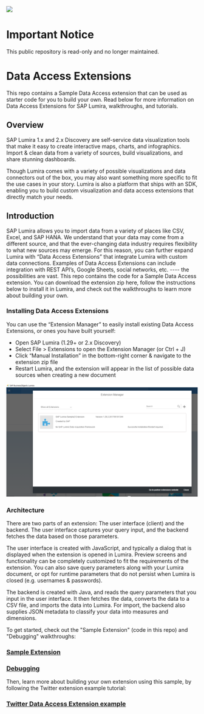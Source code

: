 ![](https://img.shields.io/badge/STATUS-NOT%20CURRENTLY%20MAINTAINED-red.svg?longCache=true&style=flat)

# Important Notice
This public repository is read-only and no longer maintained.

# Data Access Extensions

This repo contains a Sample Data Access extension that can be used as starter code for you to build your own. Read below for more information on Data Access Extensions for SAP Lumira, walkthroughs, and tutorials. 

## Overview 
SAP Lumira 1.x and 2.x Discovery are self-service data visualization tools that make it easy to create interactive maps, charts, and infographics. Import & clean data from a variety of sources, build visualizations, and share stunning dashboards. 

Though Lumira comes with a variety of possible visualizations and data connectors out of the box, you may also want something more specific to fit the use cases in your story. Lumira is also a platform that ships with an SDK, enabling you to build custom visualization and data access extensions that directly match your needs. 

## Introduction 
SAP Lumira allows you to import data from a variety of places like CSV, Excel, and SAP HANA. We understand that your data may come from a different source, and that the ever-changing data industry requires flexibility to what new sources may emerge. For this reason, you can further expand Lumira with “Data Access Extensions”  that integrate Lumira with custom data connections. Examples of Data Access Extensions can include integration with REST API’s, Google Sheets, social networks, etc. ---- the possibilities are vast. This repo contains the code for a Sample Data Access extension. You can download the extension zip here, follow the instructions below to install it in Lumira, and check out the walkthroughs to learn more about building your own.  

### Installing Data Access Extensions
You can use the “Extension Manager” to easily install existing Data Access Extensions, or ones you have built yourself:

- Open SAP Lumira (1.29+ or 2.x Discovery)
- Select File > Extensions to open the Extension Manager (or Ctrl + J)
- Click “Manual Installation” in the bottom-right corner & navigate to the extension zip file
- Restart Lumira, and the extension will appear in the list of possible data sources when creating a new document 

![](./Docs/walkthrough/photos/20-extension-manager.PNG)

### Architecture
There are two parts of an extension: The user interface (client) and the backend. The user interface captures your query input, and the backend fetches the data based on those parameters.

The user interface is created with JavaScript, and typically a dialog that is displayed when the extension is opened in Lumira. Preview screens and functionality can be completely customized to fit the requirements of the extension. You can also save query parameters along with your Lumira document, or opt for runtime parameters that do not persist when Lumira is closed (e.g. usernames & passwords). 

The backend is created with Java, and reads the query parameters that you input in the user interface. It then fetches the data, converts the data to a CSV file, and imports the data into Lumira. For import, the backend also supplies JSON metadata to classify your data into measures and dimensions.


To get started, check out the "Sample Extension" (code in this repo) and "Debugging" walkthroughs:

### [Sample Extension](./Docs/walkthrough/sample-da.md)
### [Debugging](./Docs/walkthrough/debugging.md)

Then, learn more about building your own extension using this sample, by following the Twitter extension example tutorial:

### [Twitter Data Access Extension example](https://github.com/denzalereese/lumira-extension-da-twitter)







